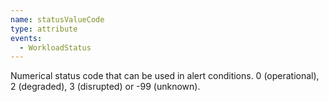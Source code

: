 ```yaml
---
name: statusValueCode
type: attribute
events:
  - WorkloadStatus
---
```


Numerical status code that can be used in alert conditions. 0 (operational), 2 (degraded), 3 (disrupted) or -99 (unknown).